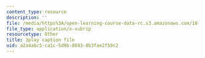 ```yaml
---
content_type: resource
description: ''
file: /media/https%3A/open-learning-course-data-rc.s3.amazonaws.com/18-06-linear-algebra-spring-2010/a2a4a6c5ca1c5d9b86838b3fae2f59c2_lGGDIGizcQ0.vtt
file_type: application/x-subrip
resourcetype: Other
title: 3play caption file
uid: a2a4a6c5-ca1c-5d9b-8683-8b3fae2f59c2
---
```

